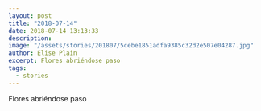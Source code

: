 ```yaml
---
layout: post
title: "2018-07-14"
date: 2018-07-14 13:13:33
description: 
image: "/assets/stories/201807/5cebe1851adfa9385c32d2e507e04287.jpg"
author: Elise Plain
excerpt: Flores abriéndose paso
tags: 
  - stories
---
```


Flores abriéndose paso
<p></p>
